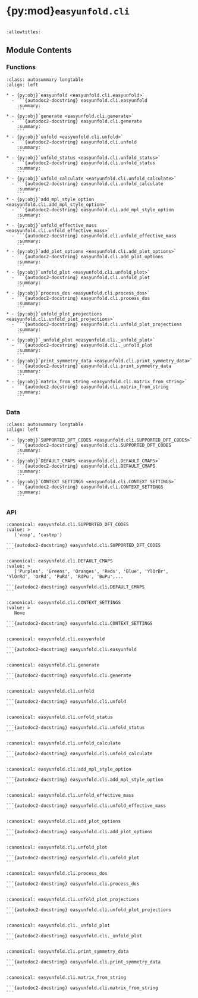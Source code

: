 # {py:mod}`easyunfold.cli`

```{py:module} easyunfold.cli
```

```{autodoc2-docstring} easyunfold.cli
:allowtitles:
```

## Module Contents

### Functions

````{list-table}
:class: autosummary longtable
:align: left

* - {py:obj}`easyunfold <easyunfold.cli.easyunfold>`
  - ```{autodoc2-docstring} easyunfold.cli.easyunfold
    :summary:
    ```
* - {py:obj}`generate <easyunfold.cli.generate>`
  - ```{autodoc2-docstring} easyunfold.cli.generate
    :summary:
    ```
* - {py:obj}`unfold <easyunfold.cli.unfold>`
  - ```{autodoc2-docstring} easyunfold.cli.unfold
    :summary:
    ```
* - {py:obj}`unfold_status <easyunfold.cli.unfold_status>`
  - ```{autodoc2-docstring} easyunfold.cli.unfold_status
    :summary:
    ```
* - {py:obj}`unfold_calculate <easyunfold.cli.unfold_calculate>`
  - ```{autodoc2-docstring} easyunfold.cli.unfold_calculate
    :summary:
    ```
* - {py:obj}`add_mpl_style_option <easyunfold.cli.add_mpl_style_option>`
  - ```{autodoc2-docstring} easyunfold.cli.add_mpl_style_option
    :summary:
    ```
* - {py:obj}`unfold_effective_mass <easyunfold.cli.unfold_effective_mass>`
  - ```{autodoc2-docstring} easyunfold.cli.unfold_effective_mass
    :summary:
    ```
* - {py:obj}`add_plot_options <easyunfold.cli.add_plot_options>`
  - ```{autodoc2-docstring} easyunfold.cli.add_plot_options
    :summary:
    ```
* - {py:obj}`unfold_plot <easyunfold.cli.unfold_plot>`
  - ```{autodoc2-docstring} easyunfold.cli.unfold_plot
    :summary:
    ```
* - {py:obj}`process_dos <easyunfold.cli.process_dos>`
  - ```{autodoc2-docstring} easyunfold.cli.process_dos
    :summary:
    ```
* - {py:obj}`unfold_plot_projections <easyunfold.cli.unfold_plot_projections>`
  - ```{autodoc2-docstring} easyunfold.cli.unfold_plot_projections
    :summary:
    ```
* - {py:obj}`_unfold_plot <easyunfold.cli._unfold_plot>`
  - ```{autodoc2-docstring} easyunfold.cli._unfold_plot
    :summary:
    ```
* - {py:obj}`print_symmetry_data <easyunfold.cli.print_symmetry_data>`
  - ```{autodoc2-docstring} easyunfold.cli.print_symmetry_data
    :summary:
    ```
* - {py:obj}`matrix_from_string <easyunfold.cli.matrix_from_string>`
  - ```{autodoc2-docstring} easyunfold.cli.matrix_from_string
    :summary:
    ```
````

### Data

````{list-table}
:class: autosummary longtable
:align: left

* - {py:obj}`SUPPORTED_DFT_CODES <easyunfold.cli.SUPPORTED_DFT_CODES>`
  - ```{autodoc2-docstring} easyunfold.cli.SUPPORTED_DFT_CODES
    :summary:
    ```
* - {py:obj}`DEFAULT_CMAPS <easyunfold.cli.DEFAULT_CMAPS>`
  - ```{autodoc2-docstring} easyunfold.cli.DEFAULT_CMAPS
    :summary:
    ```
* - {py:obj}`CONTEXT_SETTINGS <easyunfold.cli.CONTEXT_SETTINGS>`
  - ```{autodoc2-docstring} easyunfold.cli.CONTEXT_SETTINGS
    :summary:
    ```
````

### API

````{py:data} SUPPORTED_DFT_CODES
:canonical: easyunfold.cli.SUPPORTED_DFT_CODES
:value: >
   ('vasp', 'castep')

```{autodoc2-docstring} easyunfold.cli.SUPPORTED_DFT_CODES
```

````

````{py:data} DEFAULT_CMAPS
:canonical: easyunfold.cli.DEFAULT_CMAPS
:value: >
   ['Purples', 'Greens', 'Oranges', 'Reds', 'Blue', 'YlOrBr', 'YlOrRd', 'OrRd', 'PuRd', 'RdPu', 'BuPu',...

```{autodoc2-docstring} easyunfold.cli.DEFAULT_CMAPS
```

````

````{py:data} CONTEXT_SETTINGS
:canonical: easyunfold.cli.CONTEXT_SETTINGS
:value: >
   None

```{autodoc2-docstring} easyunfold.cli.CONTEXT_SETTINGS
```

````

````{py:function} easyunfold()
:canonical: easyunfold.cli.easyunfold

```{autodoc2-docstring} easyunfold.cli.easyunfold
```
````

````{py:function} generate(pc_file, code, sc_file, matrix, kpoints, time_reversal, out_file, no_expand, symprec, nk_per_split, scf_kpoints, yes, separate_folders)
:canonical: easyunfold.cli.generate

```{autodoc2-docstring} easyunfold.cli.generate
```
````

````{py:function} unfold(ctx, data_file)
:canonical: easyunfold.cli.unfold

```{autodoc2-docstring} easyunfold.cli.unfold
```
````

````{py:function} unfold_status(ctx)
:canonical: easyunfold.cli.unfold_status

```{autodoc2-docstring} easyunfold.cli.unfold_status
```
````

````{py:function} unfold_calculate(ctx, wavefunc, save_as, gamma, ncl)
:canonical: easyunfold.cli.unfold_calculate

```{autodoc2-docstring} easyunfold.cli.unfold_calculate
```
````

````{py:function} add_mpl_style_option(func)
:canonical: easyunfold.cli.add_mpl_style_option

```{autodoc2-docstring} easyunfold.cli.add_mpl_style_option
```
````

````{py:function} unfold_effective_mass(ctx, intensity_threshold, spin, band_filter, npoints, extrema_detect_tol, nocc, plot, plot_fit, fit_label, out_file, emin, emax, manual_extrema, extremum_eigenvalue)
:canonical: easyunfold.cli.unfold_effective_mass

```{autodoc2-docstring} easyunfold.cli.unfold_effective_mass
```
````

````{py:function} add_plot_options(func)
:canonical: easyunfold.cli.add_plot_options

```{autodoc2-docstring} easyunfold.cli.add_plot_options
```
````

````{py:function} unfold_plot(ctx, npoints, sigma, eref, out_file, show, emin, emax, cmap, no_symm_average, vscale, dos, dos_label, zero_line, dos_elements, dos_orbitals, dos_atoms, legend_cutoff, gaussian, no_total, total_only, scale, procar, atoms, poscar, atoms_idx, orbitals, title, width, height, dpi, intensity)
:canonical: easyunfold.cli.unfold_plot

```{autodoc2-docstring} easyunfold.cli.unfold_plot
```
````

````{py:function} process_dos(dos, dos_elements, dos_orbitals, dos_atoms, gaussian, total_only, atoms, orbitals, poscar, no_total, legend_cutoff, scale)
:canonical: easyunfold.cli.process_dos

```{autodoc2-docstring} easyunfold.cli.process_dos
```
````

````{py:function} unfold_plot_projections(ctx, npoints, sigma, eref, out_file, show, emin, emax, cmap, no_symm_average, vscale, dos, dos_label, zero_line, dos_elements, dos_orbitals, dos_atoms, legend_cutoff, gaussian, no_total, total_only, scale, procar, atoms, poscar, atoms_idx, orbitals, title, combined, colours, colourspace, width, height, dpi, intensity)
:canonical: easyunfold.cli.unfold_plot_projections

```{autodoc2-docstring} easyunfold.cli.unfold_plot_projections
```
````

````{py:function} _unfold_plot(ctx, npoints, sigma, eref, out_file, show, emin, emax, cmap, no_symm_average, vscale, dos, dos_label, zero_line, dos_elements, dos_orbitals, dos_atoms, legend_cutoff, gaussian, no_total, total_only, scale, procar, atoms, poscar, atoms_idx, orbitals, title, width, height, dpi, intensity, ax=None)
:canonical: easyunfold.cli._unfold_plot

```{autodoc2-docstring} easyunfold.cli._unfold_plot
```
````

````{py:function} print_symmetry_data(kset)
:canonical: easyunfold.cli.print_symmetry_data

```{autodoc2-docstring} easyunfold.cli.print_symmetry_data
```
````

````{py:function} matrix_from_string(string)
:canonical: easyunfold.cli.matrix_from_string

```{autodoc2-docstring} easyunfold.cli.matrix_from_string
```
````
